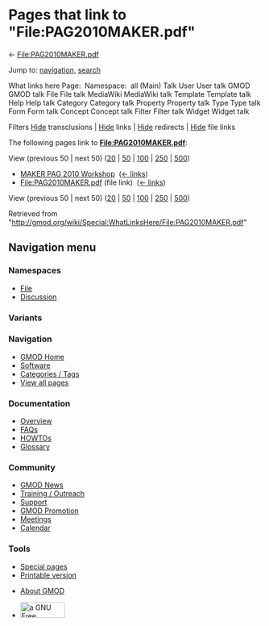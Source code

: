 <div id="mw-page-base" class="noprint">

</div>

<div id="mw-head-base" class="noprint">

</div>

<div id="content" class="mw-body" role="main">

<span id="top"></span>

<div id="mw-js-message" style="display:none;">

</div>



# <span dir="auto">Pages that link to "File:PAG2010MAKER.pdf"</span>

<div id="bodyContent">

<div id="contentSub">

←
[File:PAG2010MAKER.pdf](/wiki/File:PAG2010MAKER.pdf "File:PAG2010MAKER.pdf")

</div>

<div id="jump-to-nav" class="mw-jump">

Jump to: [navigation](#mw-navigation), [search](#p-search)

</div>

<div id="mw-content-text">

What links here Page:  Namespace:  all (Main) Talk User User talk GMOD
GMOD talk File File talk MediaWiki MediaWiki talk Template Template talk
Help Help talk Category Category talk Property Property talk Type Type
talk Form Form talk Concept Concept talk Filter Filter talk Widget
Widget talk

Filters
[Hide](/mediawiki/index.php?title=Special:WhatLinksHere/File:PAG2010MAKER.pdf&hidetrans=1 "Special:WhatLinksHere/File:PAG2010MAKER.pdf")
transclusions \|
[Hide](/mediawiki/index.php?title=Special:WhatLinksHere/File:PAG2010MAKER.pdf&hidelinks=1 "Special:WhatLinksHere/File:PAG2010MAKER.pdf")
links \|
[Hide](/mediawiki/index.php?title=Special:WhatLinksHere/File:PAG2010MAKER.pdf&hideredirs=1 "Special:WhatLinksHere/File:PAG2010MAKER.pdf")
redirects \|
[Hide](/mediawiki/index.php?title=Special:WhatLinksHere/File:PAG2010MAKER.pdf&hideimages=1 "Special:WhatLinksHere/File:PAG2010MAKER.pdf")
file links

The following pages link to
**[File:PAG2010MAKER.pdf](/wiki/File:PAG2010MAKER.pdf "File:PAG2010MAKER.pdf")**:

View (previous 50 \| next 50)
([20](/mediawiki/index.php?title=Special:WhatLinksHere/File:PAG2010MAKER.pdf&limit=20 "Special:WhatLinksHere/File:PAG2010MAKER.pdf")
\|
[50](/mediawiki/index.php?title=Special:WhatLinksHere/File:PAG2010MAKER.pdf&limit=50 "Special:WhatLinksHere/File:PAG2010MAKER.pdf")
\|
[100](/mediawiki/index.php?title=Special:WhatLinksHere/File:PAG2010MAKER.pdf&limit=100 "Special:WhatLinksHere/File:PAG2010MAKER.pdf")
\|
[250](/mediawiki/index.php?title=Special:WhatLinksHere/File:PAG2010MAKER.pdf&limit=250 "Special:WhatLinksHere/File:PAG2010MAKER.pdf")
\|
[500](/mediawiki/index.php?title=Special:WhatLinksHere/File:PAG2010MAKER.pdf&limit=500 "Special:WhatLinksHere/File:PAG2010MAKER.pdf"))

- [MAKER PAG 2010
  Workshop](/wiki/MAKER_PAG_2010_Workshop "MAKER PAG 2010 Workshop") ‎
  <span class="mw-whatlinkshere-tools">([←
  links](/mediawiki/index.php?title=Special:WhatLinksHere&target=MAKER+PAG+2010+Workshop "Special:WhatLinksHere"))</span>
- [File:PAG2010MAKER.pdf](/wiki/File:PAG2010MAKER.pdf "File:PAG2010MAKER.pdf")
  (file link) ‎ <span class="mw-whatlinkshere-tools">([←
  links](/mediawiki/index.php?title=Special:WhatLinksHere&target=File%3APAG2010MAKER.pdf "Special:WhatLinksHere"))</span>

View (previous 50 \| next 50)
([20](/mediawiki/index.php?title=Special:WhatLinksHere/File:PAG2010MAKER.pdf&limit=20 "Special:WhatLinksHere/File:PAG2010MAKER.pdf")
\|
[50](/mediawiki/index.php?title=Special:WhatLinksHere/File:PAG2010MAKER.pdf&limit=50 "Special:WhatLinksHere/File:PAG2010MAKER.pdf")
\|
[100](/mediawiki/index.php?title=Special:WhatLinksHere/File:PAG2010MAKER.pdf&limit=100 "Special:WhatLinksHere/File:PAG2010MAKER.pdf")
\|
[250](/mediawiki/index.php?title=Special:WhatLinksHere/File:PAG2010MAKER.pdf&limit=250 "Special:WhatLinksHere/File:PAG2010MAKER.pdf")
\|
[500](/mediawiki/index.php?title=Special:WhatLinksHere/File:PAG2010MAKER.pdf&limit=500 "Special:WhatLinksHere/File:PAG2010MAKER.pdf"))

</div>

<div class="printfooter">

Retrieved from
"<http://gmod.org/wiki/Special:WhatLinksHere/File:PAG2010MAKER.pdf>"

</div>

<div id="catlinks" class="catlinks catlinks-allhidden">

</div>

<div class="visualClear">

</div>

</div>

</div>

<div id="mw-navigation">

## Navigation menu

<div id="mw-head">



<div id="left-navigation">

<div id="p-namespaces" class="vectorTabs" role="navigation"
aria-labelledby="p-namespaces-label">

### Namespaces

- <span id="ca-nstab-image"><a href="/wiki/File:PAG2010MAKER.pdf" accesskey="c"
  title="View the file page [c]">File</a></span>
- <span id="ca-talk"><a
  href="/mediawiki/index.php?title=File_talk:PAG2010MAKER.pdf&amp;action=edit&amp;redlink=1"
  accesskey="t"
  title="Discussion about the content page [t]">Discussion</a></span>

</div>

<div id="p-variants" class="vectorMenu emptyPortlet" role="navigation"
aria-labelledby="p-variants-label">

### 

### Variants[](#)

<div class="menu">

</div>

</div>

</div>

<div id="right-navigation">





</div>



</div>

</div>

</div>

<div id="mw-panel">

<div id="p-logo" role="banner">

<a href="/wiki/Main_Page"
style="background-image: url(http://gmod.org/images/GMOD-cogs.png);"
title="Visit the main page"></a>

</div>

<div id="p-Navigation" class="portal" role="navigation"
aria-labelledby="p-Navigation-label">

### Navigation

<div class="body">

- <span id="n-GMOD-Home">[GMOD Home](/wiki/Main_Page)</span>
- <span id="n-Software">[Software](/wiki/GMOD_Components)</span>
- <span id="n-Categories-.2F-Tags">[Categories /
  Tags](/wiki/Categories)</span>
- <span id="n-View-all-pages">[View all
  pages](/wiki/Special:AllPages)</span>

</div>

</div>

<div id="p-Documentation" class="portal" role="navigation"
aria-labelledby="p-Documentation-label">

### Documentation

<div class="body">

- <span id="n-Overview">[Overview](/wiki/Overview)</span>
- <span id="n-FAQs">[FAQs](/wiki/Category:FAQ)</span>
- <span id="n-HOWTOs">[HOWTOs](/wiki/Category:HOWTO)</span>
- <span id="n-Glossary">[Glossary](/wiki/Glossary)</span>

</div>

</div>

<div id="p-Community" class="portal" role="navigation"
aria-labelledby="p-Community-label">

### Community

<div class="body">

- <span id="n-GMOD-News">[GMOD News](/wiki/GMOD_News)</span>
- <span id="n-Training-.2F-Outreach">[Training /
  Outreach](/wiki/Training_and_Outreach)</span>
- <span id="n-Support">[Support](/wiki/Support)</span>
- <span id="n-GMOD-Promotion">[GMOD
  Promotion](/wiki/GMOD_Promotion)</span>
- <span id="n-Meetings">[Meetings](/wiki/Meetings)</span>
- <span id="n-Calendar">[Calendar](/wiki/Calendar)</span>

</div>

</div>

<div id="p-tb" class="portal" role="navigation"
aria-labelledby="p-tb-label">

### Tools

<div class="body">

- <span id="t-specialpages"><a href="/wiki/Special:SpecialPages" accesskey="q"
  title="A list of all special pages [q]">Special pages</a></span>
- <span id="t-print"><a
  href="/mediawiki/index.php?title=Special:WhatLinksHere/File:PAG2010MAKER.pdf&amp;printable=yes"
  rel="alternate" accesskey="p"
  title="Printable version of this page [p]">Printable version</a></span>

</div>

</div>

</div>

</div>

<div id="footer" role="contentinfo">

- <span id="footer-places-about">[About
  GMOD](/wiki/GMOD:About "GMOD:About")</span>

<!-- -->

- <span id="footer-copyrightico">[<img src="http://www.gnu.org/graphics/gfdl-logo-small.png" width="88"
  height="31" alt="a GNU Free Documentation License" />](http://www.gnu.org/licenses/fdl-1.3.html)</span>




</div>
